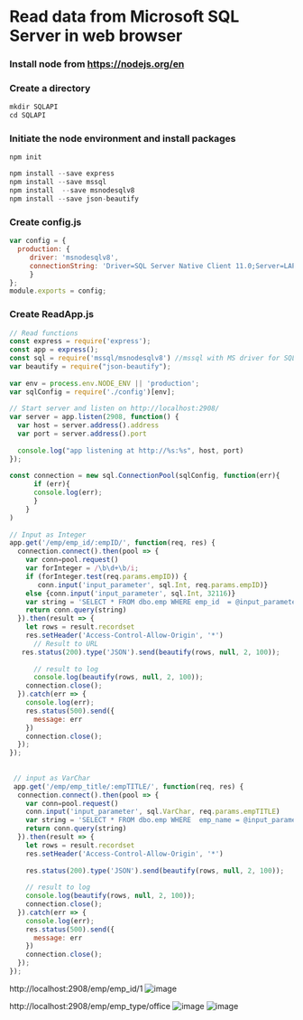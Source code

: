 # Read data from Microsoft SQL Server in web browser #

### Install node from https://nodejs.org/en ###

### Create a directory ### 
```javascript
mkdir SQLAPI
cd SQLAPI
```

### Initiate the node environment and install packages ###
```javascript
npm init

npm install --save express
npm install --save mssql
npm install  --save msnodesqlv8
npm install --save json-beautify
```

### Create config.js ###
```javascript
var config = {
  production: {
     driver: 'msnodesqlv8',
     connectionString: 'Driver=SQL Server Native Client 11.0;Server=LAPTOP-V0AH6EGV\\SQLEXPRESS;Database=Bathworld;Trusted_Connection=yes'
     } 
};
module.exports = config;
```

### Create ReadApp.js ###
```javascript
// Read functions
const express = require('express'); 
const app = express();
const sql = require('mssql/msnodesqlv8') //mssql with MS driver for SQL Server
var beautify = require("json-beautify");
  
var env = process.env.NODE_ENV || 'production';
var sqlConfig = require('./config')[env];
  
// Start server and listen on http://localhost:2908/
var server = app.listen(2908, function() {
  var host = server.address().address
  var port = server.address().port
  
  console.log("app listening at http://%s:%s", host, port)
});
  
const connection = new sql.ConnectionPool(sqlConfig, function(err){
      if (err){
      console.log(err);
      }
    }
)
  
// Input as Integer
app.get('/emp/emp_id/:empID/', function(req, res) {
  connection.connect().then(pool => { 
    var conn=pool.request()
    var forInteger = /\b\d+\b/i; 
    if (forInteger.test(req.params.empID)) {  
       conn.input('input_parameter', sql.Int, req.params.empID)}
    else {conn.input('input_parameter', sql.Int, 32116)} 
    var string = 'SELECT * FROM dbo.emp WHERE emp_id  = @input_parameter'
    return conn.query(string)
  }).then(result => {
    let rows = result.recordset
    res.setHeader('Access-Control-Allow-Origin', '*')
      // Result to URL
   res.status(200).type('JSON').send(beautify(rows, null, 2, 100));
         
      // result to log
      console.log(beautify(rows, null, 2, 100));
    connection.close();
  }).catch(err => {
    console.log(err);
    res.status(500).send({
      message: err
    })
    connection.close();
  });
});
 
 
 // input as VarChar
 app.get('/emp/emp_title/:empTITLE/', function(req, res) {
  connection.connect().then(pool => { 
    var conn=pool.request()
    conn.input('input_parameter', sql.VarChar, req.params.empTITLE)
    var string = 'SELECT * FROM dbo.emp WHERE  emp_name = @input_parameter'
    return conn.query(string)
  }).then(result => {
    let rows = result.recordset
    res.setHeader('Access-Control-Allow-Origin', '*')
     
    res.status(200).type('JSON').send(beautify(rows, null, 2, 100));
         
    // result to log
    console.log(beautify(rows, null, 2, 100));
    connection.close();
  }).catch(err => {
    console.log(err);
    res.status(500).send({
      message: err
    })
    connection.close();
  });
});
```

http://localhost:2908/emp/emp_id/1
![image](https://user-images.githubusercontent.com/77920592/215495338-06c314d8-a880-464b-b80d-5e1180d96203.png)

http://localhost:2908/emp/emp_type/office
![image](https://user-images.githubusercontent.com/77920592/215497887-2040ebcf-fb41-47bd-875c-53cc0c84b54c.png)
![image](https://user-images.githubusercontent.com/77920592/215498000-7f4c7914-9fe0-4514-8e62-c45de63d1106.png)

